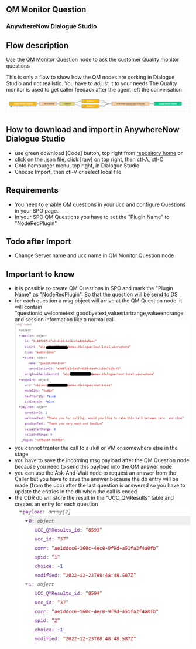 ## QM Monitor Question
### AnywhereNow Dialogue Studio
## Flow description
Use the QM Monitor Question node to ask the customer Quality monitor questions

This is only a flow to show how the QM nodes are qorking in Dialogue Studio and not realistic. You have to adjust it to your needs
The Quality monitor is used to get caller feedack after the agent left the conversation

![QM Monitor Questions flow](resources/qmflow.png)

## How to download and import in AnywhereNow Dialogue Studio
- use green download [Code] button, top right from [repository home](https://github.com/AnywhereNow/DialogueStudioFlows) or
- click on the .json file, click [raw] on top right, then ctl-A, ctl-C
- Goto hamburger menu, top right, in Dialogue Studio
- Choose Import, then ctl-V or select local file

## Requirements
- You need to enable QM questions in your ucc and configure Questions in your SPO page. 
- In your SPO QM Questions you have to set the "Plugin Name" to "NodeRedPlugin"

## Todo after Import
- Change Server name and ucc name in QM Monitor Question node


## Important to know 
- it is possible to create QM Questions in SPO and mark the "Plugin Name" as "NodeRedPlugin". So that the question will be send to DS
- for each question a msg.object will arrive at the QM Question node. it will contain  "questionid,welcometext,goodbyetext,valuestartrange,valueendrange and session information like a normal call
![QM Monitor Questions debug](resources/sampledebug.png)
- you cannot tranfer the call to a skill or VM or somewhere else in the stage
- you have to save the incoming msg.payload after the QM Question node because you need to send this payload into the QM answer node
- you can use the Ask-And-Wait node to request an answer from the Caller but you have to save the answer because the db entry will be made (from the ucc) after the last question is answered so you have to update the entries in the db when the call is ended
- the CDR db will store the result in the "UCC_QMResults" table and creates an entry for each question
![QM Monitor Questions cdr sample](resources/cdrsample.png)


